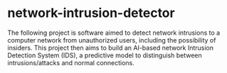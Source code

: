 # network-intrusion-detector
The following project is software aimed to detect network intrusions to a computer network from unauthorized users, including the possibility of insiders. This project then aims to build an AI-based network Intrusion Detection System (IDS), a predictive model to distinguish between intrusions/attacks and normal connections.
